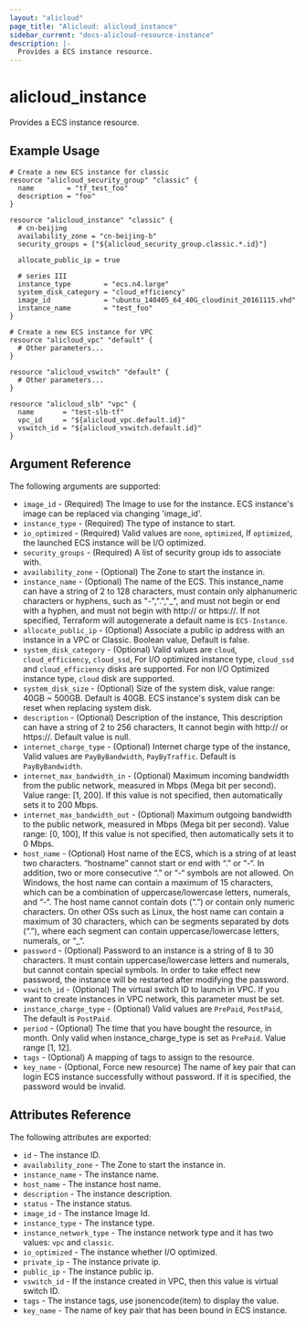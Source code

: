 ```yaml
---
layout: "alicloud"
page_title: "Alicloud: alicloud_instance"
sidebar_current: "docs-alicloud-resource-instance"
description: |-
  Provides a ECS instance resource.
---
```


# alicloud\_instance

Provides a ECS instance resource.

## Example Usage

```
# Create a new ECS instance for classic
resource "alicloud_security_group" "classic" {
  name        = "tf_test_foo"
  description = "foo"
}

resource "alicloud_instance" "classic" {
  # cn-beijing
  availability_zone = "cn-beijing-b"
  security_groups = ["${alicloud_security_group.classic.*.id}"]

  allocate_public_ip = true

  # series III
  instance_type        = "ecs.n4.large"
  system_disk_category = "cloud_efficiency"
  image_id             = "ubuntu_140405_64_40G_cloudinit_20161115.vhd"
  instance_name        = "test_foo"
}

# Create a new ECS instance for VPC
resource "alicloud_vpc" "default" {
  # Other parameters...
}

resource "alicloud_vswitch" "default" {
  # Other parameters...
}

resource "alicloud_slb" "vpc" {
  name       = "test-slb-tf"
  vpc_id     = "${alicloud_vpc.default.id}"
  vswitch_id = "${alicloud_vswitch.default.id}"
}
```

## Argument Reference

The following arguments are supported:

* `image_id` - (Required) The Image to use for the instance. ECS instance's image can be replaced via changing 'image_id'.
* `instance_type` - (Required) The type of instance to start.
* `io_optimized` - (Required) Valid values are `none`, `optimized`, If `optimized`, the launched ECS instance will be I/O optimized.
* `security_groups` - (Required)  A list of security group ids to associate with.
* `availability_zone` - (Optional) The Zone to start the instance in.
* `instance_name` - (Optional) The name of the ECS. This instance_name can have a string of 2 to 128 characters, must contain only alphanumeric characters or hyphens, such as "-",".","_", and must not begin or end with a hyphen, and must not begin with http:// or https://. If not specified, 
Terraform will autogenerate a default name is `ECS-Instance`.
* `allocate_public_ip` - (Optional) Associate a public ip address with an instance in a VPC or Classic. Boolean value, Default is false.
* `system_disk_category` - (Optional) Valid values are `cloud`, `cloud_efficiency`, `cloud_ssd`, For I/O optimized instance type, `cloud_ssd` and `cloud_efficiency` disks are supported. For non I/O Optimized instance type, `cloud` disk are supported. 
* `system_disk_size` - (Optional) Size of the system disk, value range: 40GB ~ 500GB. Default is 40GB. ECS instance's system disk can be reset when replacing system disk.
* `description` - (Optional) Description of the instance, This description can have a string of 2 to 256 characters, It cannot begin with http:// or https://. Default value is null.
* `internet_charge_type` - (Optional) Internet charge type of the instance, Valid values are `PayByBandwidth`, `PayByTraffic`. Default is `PayByBandwidth`.
* `internet_max_bandwidth_in` - (Optional) Maximum incoming bandwidth from the public network, measured in Mbps (Mega bit per second). Value range: [1, 200]. If this value is not specified, then automatically sets it to 200 Mbps.
* `internet_max_bandwidth_out` - (Optional) Maximum outgoing bandwidth to the public network, measured in Mbps (Mega bit per second). Value range:  [0, 100], If this value is not specified, then automatically sets it to 0 Mbps.
* `host_name` - (Optional) Host name of the ECS, which is a string of at least two characters. “hostname” cannot start or end with “.” or “-“. In addition, two or more consecutive “.” or “-“ symbols are not allowed. On Windows, the host name can contain a maximum of 15 characters, which can be a combination of uppercase/lowercase letters, numerals, and “-“. The host name cannot contain dots (“.”) or contain only numeric characters.
On other OSs such as Linux, the host name can contain a maximum of 30 characters, which can be segments separated by dots (“.”), where each segment can contain uppercase/lowercase letters, numerals, or “_“.
* `password` - (Optional) Password to an instance is a string of 8 to 30 characters. It must contain uppercase/lowercase letters and numerals, but cannot contain special symbols. In order to take effect new password, the instance will be restarted after modifying the password.
* `vswitch_id` - (Optional) The virtual switch ID to launch in VPC. If you want to create instances in VPC network, this parameter must be set.
* `instance_charge_type` - (Optional) Valid values are `PrePaid`, `PostPaid`, The default is `PostPaid`.
* `period` - (Optional) The time that you have bought the resource, in month. Only valid when instance_charge_type is set as `PrePaid`. Value range [1, 12].
* `tags` - (Optional) A mapping of tags to assign to the resource.
* `key_name` - (Optional, Force new resource) The name of key pair that can login ECS instance successfully without password. If it is specified, the password would be invalid.

## Attributes Reference

The following attributes are exported:

* `id` - The instance ID.
* `availability_zone` - The Zone to start the instance in.
* `instance_name` - The instance name.
* `host_name` - The instance host name.
* `description` - The instance description.
* `status` - The instance status.
* `image_id` - The instance Image Id.
* `instance_type` - The instance type.
* `instance_network_type` - The instance network type and it has two values: `vpc` and `classic`.
* `io_optimized` - The instance whether I/O optimized.
* `private_ip` - The instance private ip.
* `public_ip` - The instance public ip.
* `vswitch_id` - If the instance created in VPC, then this value is  virtual switch ID.
* `tags` - The instance tags, use jsonencode(item) to display the value.
* `key_name` - The name of key pair that has been bound in ECS instance.